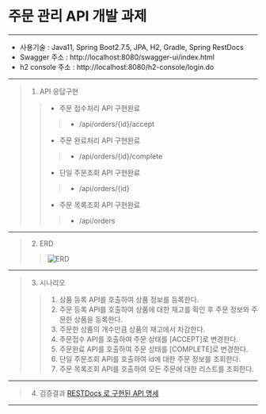 # 주문 관리 API 개발 과제

-------------

- 사용기술 : Java11, Spring Boot2.7.5, JPA, H2, Gradle, Spring RestDocs
- Swagger 주소 : http://localhost:8080/swagger-ui/index.html
- h2 console 주소 : http://localhost:8080/h2-console/login.do

  
-------------  

> 1. API 응답구현
>> - 주문 접수처리 API 구현완료
>>> -  /api/orders/{id}/accept
>> - 주문 완료처리 API 구현완료
>>> - /api/orders/{id}/complete
>> - 단일 주문조회 API 구현완료
>>> - /api/orders/{id}
>> - 주문 목록조회 API 구현완료
>>> - /api/orders
  
-------------  

> 2. ERD
>> ![ERD](https://user-images.githubusercontent.com/103932247/202421385-c496916b-db71-4bf6-a066-7d604c4674b0.PNG)


  
-------------  

> 3. 시나리오
>> 1) 상품 등록 API를 호출하여 상품 정보를 등록한다.
>> 2) 주문 등록 API를 호출하여 상품에 대한 재고를 확인 후 주문 정보와 주문한 상품을 등록한다. 
>> 3) 주문한 상품의 개수만큼 상품의 재고에서 차감한다.
>> 4) 주문접수 API를 호출하여 주문 상태를 [ACCEPT]로 변경한다.
>> 5) 주문완료 API를 호출하여 주문 상태를 [COMPLETE]로 변경한다.
>> 6) 단일 주문조회 API를 호출하여 id에 대한 주문 정보를 조회한다.
>> 7) 주문 목록조회 API를 호출하여 모든 주문에 대한 리스트를 조회한다. 



------------- 

> 4. 검증결과
[RESTDocs 로 구현된 API 명세](https://haxxah1112.github.io/OrderManagement/index.html)

-------------  
   

